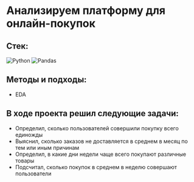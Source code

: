 # Анализируем платформу для онлайн-покупок
## Cтек:
![Python](https://img.shields.io/badge/python-3670A0?style=for-the-badge&logo=python&logoColor=ffdd54)
![Pandas](https://img.shields.io/badge/pandas-%23150458.svg?style=for-the-badge&logo=pandas&logoColor=white)

## Методы и подходы:
+ EDA

## В ходе проекта решил следующие задачи:
+ Определил, сколько пользователей совершили покупку всего единожды
+ Выяснил, сколько заказов не доставляется в среднем в месяц по тем или иным причинам
+ Определил, в какие дни недели чаще всего покупают различные товары
+ Подсчитал, сколько покупок в среднем в неделю совершают пользователи
